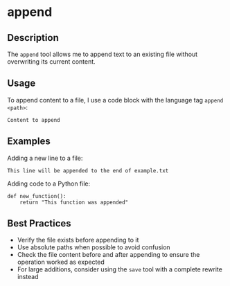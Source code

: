 # append

## Description
The `append` tool allows me to append text to an existing file without overwriting its current content.

## Usage
To append content to a file, I use a code block with the language tag `append <path>`:

```append <path>
Content to append
```

## Examples
Adding a new line to a file:

```append example.txt
This line will be appended to the end of example.txt
```

Adding code to a Python file:

```append script.py
def new_function():
    return "This function was appended"
```

## Best Practices
- Verify the file exists before appending to it
- Use absolute paths when possible to avoid confusion
- Check the file content before and after appending to ensure the operation worked as expected
- For large additions, consider using the `save` tool with a complete rewrite instead
